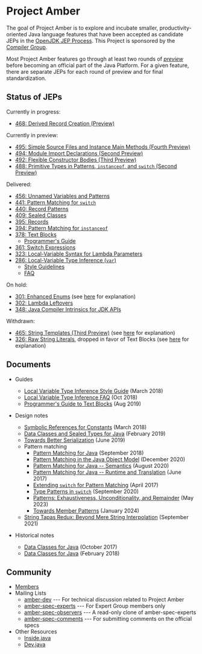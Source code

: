# Project Amber

The goal of Project Amber is to explore and incubate smaller,
productivity-oriented Java language features that have been accepted
as candidate JEPs in
the [OpenJDK JEP Process](https://openjdk.org/jeps/1). This
Project is sponsored by
the [Compiler Group](https://openjdk.org/groups/compiler).

Most Project Amber features go through at least two rounds
of [_preview_](https://openjdk.org/jeps/12) before becoming an
official part of the Java Platform.  For a given feature, there are separate
JEPs for each round of preview and for final standardization.
<!--
This page links only to the most recent JEP for a feature. Such JEPs may
have links to earlier JEPs for the feature, as appropriate.
-->

## Status of JEPs

Currently in progress:

-   [468: Derived Record Creation (Preview)](https://openjdk.org/jeps/468)

Currently in preview:

-   [495: Simple Source Files and Instance Main Methods (Fourth Preview)](https://openjdk.org/jeps/495)
-   [494: Module Import Declarations (Second Preview)](https://openjdk.org/jeps/494)
-   [492: Flexible Constructor Bodies (Third Preview)](https://openjdk.org/jeps/492)
-   [488: Primitive Types in Patterns, <code>instanceof</code>, and <code>switch</code> (Second Preview)](https://openjdk.org/jeps/488)

Delivered:

-   [456: Unnamed Variables and Patterns](https://openjdk.org/jeps/456)
-   [441: Pattern Matching for <code>switch</code>](https://openjdk.org/jeps/441)
-   [440: Record Patterns](https://openjdk.org/jeps/440)
-   [409: Sealed Classes](https://openjdk.org/jeps/409)
-   [395: Records](https://openjdk.org/jeps/395)
-   [394: Pattern Matching for <code>instanceof</code>](https://openjdk.org/jeps/394)
-   [378: Text Blocks](https://openjdk.org/jeps/378)
    -   [Programmer's Guide](guides/text-blocks-guide)
-   [361: Switch Expressions](https://openjdk.org/jeps/361)
-   [323: Local-Variable Syntax for Lambda Parameters](https://openjdk.org/jeps/323)
-   [286: Local-Variable Type Inference (<code>var</code>)](https://openjdk.org/jeps/286)
    -   [Style Guidelines](guides/lvti-style-guide)
    -   [FAQ](guides/lvti-faq)

On hold:

-   [301: Enhanced Enums](https://openjdk.org/jeps/301) (see [here](https://mail.openjdk.org/pipermail/amber-spec-experts/2017-May/000041.html) for explanation)
-   [302: Lambda Leftovers](https://openjdk.org/jeps/302)
-   [348: Java Compiler Intrinsics for JDK APIs](https://openjdk.org/jeps/348)

Withdrawn:

-   [465: String Templates (Third Preview)](https://openjdk.org/jeps/465) (see [here](https://mail.openjdk.org/pipermail/amber-spec-experts/2024-April/004106.html) for explanation)
-   [326: Raw String Literals](https://openjdk.org/jeps/326), dropped in favor of Text Blocks (see [here](https://mail.openjdk.org/pipermail/jdk-dev/2018-December/002402.html) for explanation)

## Documents

-   Guides
    -   [Local Variable Type Inference Style Guide](guides/lvti-style-guide) (March 2018)
    -   [Local Variable Type Inference FAQ](guides/lvti-faq) (Oct 2018)
    -   [Programmer's Guide to Text Blocks](guides/text-blocks-guide) (Aug 2019)

-   Design notes
    -   [Symbolic References for Constants](design-notes/constables) (March 2018)
    -   [Data Classes and Sealed Types for Java](design-notes/records-and-sealed-classes) (February 2019)
    -   [Towards Better Serialization](design-notes/towards-better-serialization) (June 2019)
    -   Pattern matching
        -   [Pattern Matching for Java](design-notes/patterns/pattern-matching-for-java) (September 2018)
        -   [Pattern Matching in the Java Object Model](design-notes/patterns/pattern-match-object-model) (December 2020)
        -   [Pattern Matching for Java -- Semantics](design-notes/patterns/pattern-match-semantics) (August 2020)
        -   [Pattern Matching for Java -- Runtime and Translation](design-notes/patterns/pattern-match-translation) (June 2017)
        -   [Extending `switch` for Pattern Matching](design-notes/patterns/extending-switch-for-patterns) (April 2017)
        -   [Type Patterns in `switch`](design-notes/patterns/type-patterns-in-switch) (September 2020)
        -   [Patterns: Exhaustiveness, Unconditionality, and Remainder](design-notes/patterns/exhaustiveness) (May 2023)
        -   [Towards Member Patterns](design-notes/patterns/towards-member-patterns) (January 2024)
    -   [String Tapas Redux: Beyond Mere String Interpolation](design-notes/templated-strings) (September 2021)

-   Historical notes
    -   [Data Classes for Java](design-notes/data-classes-historical-1) (October 2017)
    -   [Data Classes for Java](design-notes/data-classes-historical-2) (February 2018)

## Community

-   [Members](https://openjdk.org/census#amber)
-   Mailing Lists
    -   [amber-dev](https://mail.openjdk.org/mailman/listinfo/amber-dev) --- For technical discussion related to Project Amber
    -   [amber-spec-experts](https://mail.openjdk.org/mailman/listinfo/amber-spec-experts) --- For Expert Group members only
    -   [amber-spec-observers](https://mail.openjdk.org/mailman/listinfo/amber-spec-observers) --- A read-only clone of amber-spec-experts
    -   [amber-spec-comments](https://mail.openjdk.org/mailman/listinfo/amber-spec-comments) --- For submitting comments on the official specs
-   Other Resources
    -   [Inside.java](https://inside.java/tag/amber)
    -   [Dev.java](https://dev.java/learn/)
